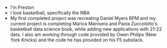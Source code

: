 - I’m Preston
- I love basketball, specifically the NBA
- My first completed project was recreating Daniel Myers BPM and my current project is completing Marica Manisera and Paola Zuccolotto's basketball data science book, while adding new applications with 21-22 data. I also am working through code provided by Owen Philips (New York Knicks) and the code he has provided on his F5 substack.

<!---
preston-stevenson/preston-stevenson is a ✨ special ✨ repository because its `README.md` (this file) appears on your GitHub profile.
You can click the Preview link to take a look at your changes.
--->
